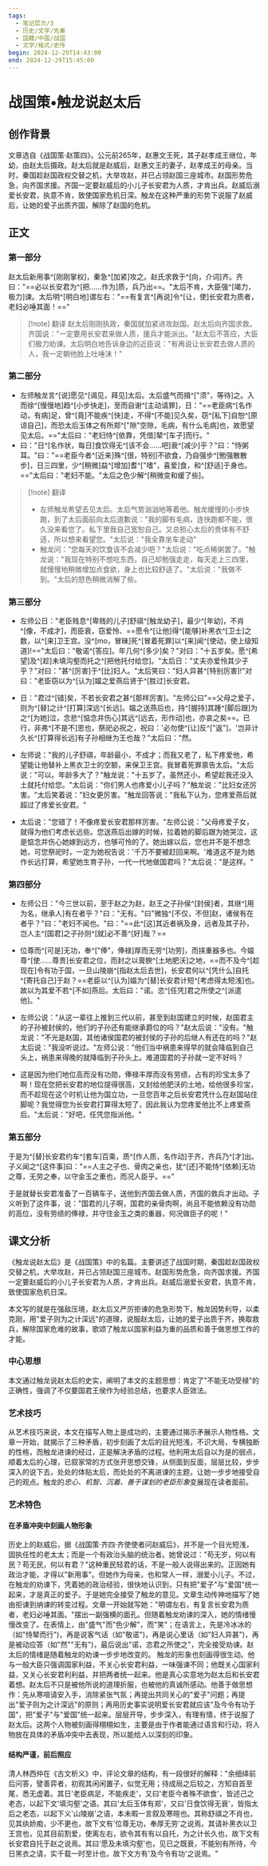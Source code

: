 ```yaml
---
tags:
  - 笔记层次/3
  - 历史/文学/先秦
  - 国籍/中国/战国
  - 文学/格式/史传
begin: 2024-12-29T14:43:00
end: 2024-12-29T15:45:00
---
```

# 战国策•触龙说赵太后

## 创作背景

文章选自《战国策·赵策四》。公元前265年，赵惠文王死，其子赵孝成王继位，年幼，由赵太后摄政。赵太后就是赵威后，赵惠文王的妻子，赵孝成王的母亲。当时，秦国趁赵国政权交替之机，大举攻赵，并已占领赵国三座城市。赵国形势危急，向齐国求援。齐国一定要赵威后的小儿子长安君为人质，才肯出兵。赵威后溺爱长安君，执意不肯，致使国家危机日深。触龙在这种严重的形势下说服了赵威后，让她的爱子出质齐国，解除了赵国的危机。

## 正文

### 第一部分

赵太后新用事^[刚刚掌权]，秦急^[加紧]攻之。赵氏求救于^[向，介词]齐。齐曰："==必以长安君为^[把……作为]质，兵乃出==。"太后不肯，大臣强^[竭力，极力]谏。太后明^[明白地]谓左右："==有复言^[再说]令^[让，使]长安君为质者，老妇必唾其面！=="

> [!note] 翻译
> 赵太后刚刚执政，秦国就加紧进攻赵国。赵太后向齐国求救。齐国说："一定要用长安君来做人质，援兵才能派出。"赵太后不答应，大臣们极力劝谏。太后明白地告诉身边的近臣说："有再说让长安君去做人质的人，我一定朝他脸上吐唾沫！"

### 第二部分

- 左师触龙言^[说]愿见^[谒见，拜见]太后。太后盛气而揖^["须"，等待]之。入而徐^[慢慢地]趋^[小步快走]，至而自谢^[主动请罪]，日："==老臣病^[名作动，有病]足，曾^[竟]不能疾^[快]走，不得^[不能]见久矣，窃^[私下]自恕^[原谅自己]，而恐太后玉体之有所郑^["隙"空隙，毛病，有什么毛病]也，故愿望见太后。=="太后曰："老妇恃^[依靠，凭借]辇^[车子]而行。"
- 曰："日^[名作状，每日]食饮得无^[该不会……吧]衰^[减少]乎？"曰："恃粥耳。"曰："==老臣今者^[近来]殊^[很，特别]不欲食，乃自强步^[勉强散散步]，日三四里，少^[稍微]益^[增加]耆^["嗜"，喜爱]食，和^[舒适]于身也。=="太后曰："老妇不能。"太后之色少解^[稍微变和缓了些]。

> [!note] 翻译
> - 左师触龙希望去见太后。太后气势汹汹地等着他。触龙缓慢的小步快跑，到了太后面前向太后道歉说："我的脚有毛病，连快跑都不能，很久没来看您了。私下里我自己宽恕自己。又总担心太后的贵体有不舒适，所以想来看望您。"太后说："我全靠坐车走动"
> - 触龙问："您每天的饮食该不会减少吧？"太后说："吃点稀粥罢了。"触龙说："我现在特别不想吃东西，自己却勉强走走，每天走上三四里，就慢慢地稍微增加点食欲，身上也比较舒适了。"太后说："我做不到。"太后的怒色稍微消解了些。

### 第三部分

- 左师公日："老臣贱息^[卑贱的儿子]舒祺^[触龙幼子]，最少^[年幼]，不肖^[像，不成才]，而臣衰，窃爱怜、==愿令^[让他]得^[能够]补黑衣^[卫士]之数，以^[来]卫王宫。没^[mo，冒昧]死^[冒着死罪]以^[来]闻^[使动，使上级知道]!=="太后曰："敬诺^[答应]。年几何^[多少]矣？"对曰："十五岁矣。愿^[希望]及^[趁]未填沟壑而托之^[把他托付给您]。"太后日："丈夫亦爱怜其少子乎？"对曰："甚^[厉害]于^[比]妇人。"太后笑曰："妇人异甚^[特别厉害]!"对曰："老臣窃以为^[认为]媪之爱燕后贤于^[胜过]长安君。
- 日："君过^[错]矣，不若长安君之甚^[那样厉害]。"左师公曰"==父母之爱子，则为^[替]之计^[打算]深远^[长远]。媪之送燕后也，持^[握持]其踵^[脚后跟]为之^[为她]泣，念悲^[惦念并伤心]其远^[远去，形作动]也，亦哀之矣==。已行，非弗^[不是不]思也，祭祀必祝之，祝曰：'必勿使^[让]反^["返"]。'岂非计久长^[打算得长远]有子孙相继为王也哉？"太后曰："然。

- 左师说："我的儿子舒祺，年龄最小，不成才；而我又老了，私下疼爱他，希望能让他替补上黑衣卫士的空额，来保卫王宫。我冒着死罪禀告太后。"太后说："可以。年龄多大了？"触龙说："十五岁了。虽然还小，希望趁我还没入土就托付给您。"太后说："你们男人也疼爱小儿子吗？"触龙说："比妇女还厉害。"太后笑着说："妇女更厉害。"触龙回答说："我私下认为，您疼爱燕后就超过了疼爱长安君。"
- 太后说："您错了！不像疼爱长安君那样厉害。"左师公说："父母疼爱子女，就得为他们考虑长远些。您送燕后出嫁的时候，拉着她的脚后跟为她哭泣，这是惦念并伤心她嫁到远方，也够可怜的了。她出嫁以后，您也并不是不想念她，可您祭祀时，一定为她祝告说：'千万不要被赶回来啊。'难道这不是为她作长远打算，希望她生育子孙，一代一代地做国君吗？"太后说："是这样。"

### 第四部分

- 左师公日："今三世以前，至于赵之为赵，赵王之子孙侯^[封侯]者，其继^[用为名，继承人]有在者乎？"曰："无有。"曰"微独^[不仅，不但]赵，诸侯有在者乎？"曰："老妇不闻也。"曰："==此^[这]其近者祸及身，远者及其子孙，岂人主^[国君]之子孙则^[就]必不善^[好]哉？==
- 位尊而^[可是]无功，奉^["俸"，俸禄]厚而无劳^[功劳]，而挟重器多也。今媪尊^[使……尊贵]长安君之位，而封之以膏腴^[土地肥沃]之地，==而不及今^[趁现在]令有功于国，一旦山陵崩^[指赵太后去世]，长安君何以^[凭什么]自托^[寄托自己]于赵？==老臣以^[认为]媪为^[替]长安君计短^[考虑得太短浅]也。故以为其爱不若^[不如]燕后。太后曰："诺。恣^[任凭]君之所使之^[派遣他]。"


- 左师公说："从这一辈往上推到三代以前，甚至到赵国建立的时候，赵国君主的子孙被封侯的，他们的子孙还有能继承爵位的吗？"赵太后说："没有。"触龙说："不光是赵国，其他诸侯国君的被封侯的子孙的后继人有还在的吗？"赵太后说："我没听说过。"左师公说："他们当中祸患来得早的就会降临到自己头上，祸患来得晚的就降临到子孙头上。难道国君的子孙就一定不好吗？
- 这是因为他们地位高而没有功勋，俸禄丰厚而没有劳绩，占有的珍宝太多了啊！现在您把长安君的地位提得很高，又封给他肥沃的土地，给他很多珍宝，而不趁现在这个时机让他为国立功，一旦您百年之后长安君凭什么在赵国站住脚呢？我觉得您为长安君打算得太短了，因此我认为您疼爱他比不上疼爱燕后。"太后说："好吧，任凭您指派他。"

### 第五部分

于是为^[替]长安君约车^[套车]百乘，质^[作人质，名作动]于齐，齐兵乃^[才]出。子义闻之^[这件事]曰："==人主之子也、骨肉之亲也，犹^[还]不能恃^[依赖]无功之尊，无劳之奉，以守金玉之重也，而况人臣乎。=="

于是就替长安君准备了一百辆车子，送他到齐国去做人质，齐国的救兵才出动。子义听到了这件事，说："国君的儿子啊，国君的亲骨肉啊，尚且不能依赖没有功勋的高位，没有劳绩的俸禄，并守住金玉之类的重器，何况做臣子的呢！"

## 课文分析
《触龙说赵太后》是《战国策》中的名篇。主要讲述了战国时期，秦国趁赵国政权交替之机，大举攻赵，并已占领赵国三座城市。赵国形势危急，向齐国求援。齐国一定要赵威后的小儿子长安君为人质，才肯出兵。赵威后溺爱长安君，执意不肯，致使国家危机日深。

本文写的就是在强敌压境，赵太后又严厉拒谏的危急形势下，触龙因势利导，以柔克刚，用"爱子则为之计深远"的道理，说服赵太后，让她的爱子出质于齐，换取救兵，解除国家危难的故事，歌颂了触龙以国家利益为重的品质和善于做思想工作的才能。

### 中心思想

本文通过触龙说赵太后的史实，阐明了本文的主题思想：肯定了"不能无功受禄"的正确性，强调了不仅要国君王侯作为经验总结，也要求人臣效法。

### 艺术技巧

从艺术技巧来说，本文在描写人物上是成功的，主要通过揭示矛展示人物性格。文章一开始，就揭示了三种矛盾，初步刻画了太后的目光短浅，不识大局，专横独断的性格，而触龙进谏的经过，正是解决矛盾的过程。他利用太后自以为是的弱点，顺着太后的心理，已叙家常的方式张开思想交锋，从侧面到反面，层层比较，步步深入的说下去，处处的体贴太后，而处处的不离进谏的主题，让她一步步地接受自己的观点。触龙的*忠心、机智、沉着、善于谋划的老臣形象*变展现在读者面前。

### 艺术特色 

#### 在矛盾冲突中刻画人物形象

历史上的赵威后，据《战国策·齐四·齐使使者问赵威后》，并不是一个目光短浅，固执任性的老太太；而是一个有政治头脑的统治者。她曾说过："苟无岁，何以有民？苟无民，何以有君？"这种重民轻君的话，不是一般人说得出来的。正因她有政治才能，才得以"新用事"。但她作为母亲，也和常人一样，溺爱小儿子。不过，在触龙的劝谏下，凭着她的政治经验，很快地认识到，只有把"爱子"与"爱国"统一起来，才是真正的爱子。于是她完全接受了触龙的意见。文章生动传神地描写了她由拒谏到纳谏的转变过程。文章一开始就写她："明谓左右，有复言长安君为质者，老妇必唾其面。"摆出一副强横的面孔。但随着触龙劝谏的深入，她的情绪慢慢改变了。在表情上，由"盛气"而"色少解"，而"笑"；在语言上，先是冷冰冰的（如"恃辇而行")，再是说客气话（如"敬诺")，再是说心里话（如"妇人异甚")，再是被动应答（如"然""无有")，最后说出"诺，恣君之所使之"，完全接受劝谏。赵太后的情绪是随着触龙的劝谏一步步地改变的。
触龙的形象也刻画得很生动。他与一般大臣只强调国家利益，不关心长安君利益，一味强谏不同；他既关心国家利益，又关心长安君利利益，并把两者统一起来。他是真心实意地为赵太后和长安君着想。赵太后不只是被他所说的道理折服，也被他的真诚所感动。他善于做思想作：先从寒喧请安入手，消除紧张气氛；再提出共同关心的"爱子"问题；再提出"爱子则为之计深远"的原则；再用历史事实说明爱长安君就应该"及今令有功于国"，把"爱子"与"爱国"统一起来。层层开导，步步深入，有理有情，终于说服了赵太后。这两个人物被刻画得栩栩如生，主要是由于作者能通过语言和行动，将人物放在具体的矛盾冲突中去表现，所以能给人以深刻的印象。

#### 结构严谨，前后照应

清人林西仲在《古文析义》中，评论文章的结构，有一段很好的解释："余细绎前后问答，譬善弈者，初观其闲闲置子，似觉无用；待成局之后较之，方知自首至尾，悉无虚着。其日'老臣病足，不能疾走'，又曰'老臣今者殊不欲食'，皆述己之老态，以起下文'填沟壑'之语。其曰'太后玉体有郑'，又曰'日食饮得无衰'，皆指太后之老态，以起下义'山陵崩'之语，本未暇一言叙及寒暄也。其称舒祺之不肖也，见其纨娇痴，少不更也，故下文有'位尊无功，奉厚无劳'之说焉。其请补黑衣以卫王宫也，见其目前割爱，使离左右，欲令其有有以自托，为之计长久也，故下文有长安君自托于赵之说焉。其曰'愿及未填沟壑'也，见已之既衰，不能别有所待，今日黑衣之请，实千载一时至计也，故下文方有'及今令有功'之说焉。"

